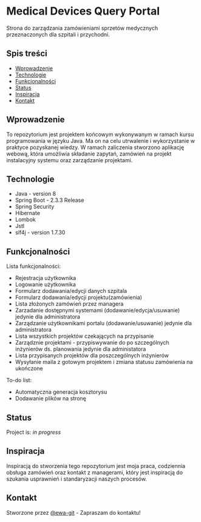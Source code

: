 # Medical Devices Query Portal
 Strona do zarządzania zamówieniami sprzetów medycznych przeznaczonych dla szpitali i przychodni. 

## Spis treści
* [Wprowadzenie](#wprowadzenie)
* [Technologie](#technologie)
* [Funkcjonalności](#funkcjonalności)
* [Status](#status)
* [Inspiracja](#inspiracja)
* [Kontakt](#kontakt)

## Wprowadzenie
To repozytorium jest projektem końcowym wykonywanym w ramach kursu programowania w języku Java. Ma on na celu 
utrwalenie i wykorzystanie w praktyce pozyskanej wiedzy. W ramach zaliczenia stworzono aplikację webową, która umożliwia
składanie zapytań, zamówień na projekt instalacyjny systemu oraz zarządzanie projektami. 

## Technologie
* Java - version 8
* Spring Boot - 2.3.3 Release
* Spring Security
* Hibernate
* Lombok
* Jstl
* slf4j - version 1.7.30

## Funkcjonalności
Lista funkcjonalności:
* Rejestracja użytkownika
* Logowanie użytkownika
* Formularz dodawania/edycji danych szpitala
* Formularz dodawania/edycji projektu(zamówienia)
* Lista złożonych zamówień przez managera
* Zarzadanie dostępnymi systemami (dodawanie/edycja/usuwanie) jedynie dla administratora
* Zarządzanie użytkownikami portalu (dodawanie/usuwanie) jedynie dla administratora
* Lista wszystkich projektów czekających na przypisanie
* Zarządznie projektami - przypiswywanie do po szczególnych inżynierów ds. planowania jedynie dla administatora
* Lista przypisanych projektów dla poszczególnych inżynierów
* Wysyłanie maila z gotowym projektem i zmiana statusu zamówienia na ukończone

To-do list:
* Automatyczna generacja kosztorysu
* Dodawanie plików na stronę

## Status
Project is: _in progress_

## Inspiracja
Inspiracją do stworzenia tego repozytorium jest moja praca, codziennia obsługa zamówień oraz kontakt z managerami, 
który jest inspiracją do szukania usprawnień i standaryzacji naszych procesów.

## Kontakt
Stworzone przez [@ewa-git](ewa.gitit@gmail.com) - Zapraszam do kontaktu!